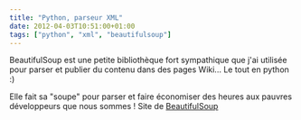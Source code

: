 ```yaml
---
title: "Python, parseur XML"
date: 2012-04-03T10:51:00+01:00
tags: ["python", "xml", "beautifulsoup"]
---
```

BeautifulSoup est une petite bibliothèque fort sympathique que j'ai utilisée pour parser et publier du contenu dans des pages Wiki... Le tout en python :)

Elle fait sa "soupe" pour parser et faire économiser des heures aux pauvres développeurs que nous sommes ! 
Site de [BeautifulSoup](http://www.crummy.com/software/BeautifulSoup/)


